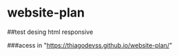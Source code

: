 # website-plan

##test desing html responsive

###acess in "https://thiagodevss.github.io/website-plan/"
